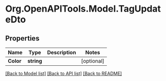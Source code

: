 # Org.OpenAPITools.Model.TagUpdateDto

## Properties

Name | Type | Description | Notes
------------ | ------------- | ------------- | -------------
**Color** | **string** |  | [optional] 

[[Back to Model list]](../../README.md#documentation-for-models) [[Back to API list]](../../README.md#documentation-for-api-endpoints) [[Back to README]](../../README.md)

